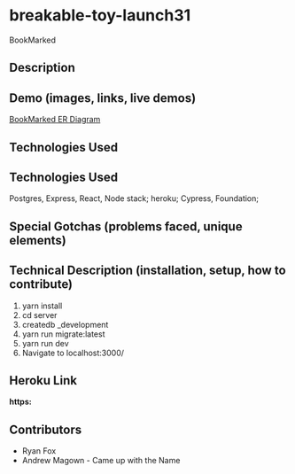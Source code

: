 # breakable-toy-launch31
BookMarked

## Description ## 



## Demo (images, links, live demos) ##
[BookMarked ER Diagram](https://lucid.app/lucidchart/invitations/accept/76277534-fe05-487b-8d40-082d90177bb6)
## Technologies Used ##

## Technologies Used ##
Postgres, Express, React, Node stack; heroku; Cypress, Foundation;

## Special Gotchas (problems faced, unique elements) ##

## Technical Description (installation, setup, how to contribute) ##
1. yarn install
2. cd server
3. createdb _development
4. yarn run migrate:latest
5. yarn run dev
6. Navigate to localhost:3000/
## Heroku Link ##
**https:**
## Contributors ##
* Ryan Fox
* Andrew Magown - Came up with the Name
